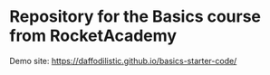 # Repository for the Basics course from RocketAcademy
Demo site: https://daffodilistic.github.io/basics-starter-code/